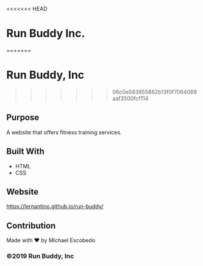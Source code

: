 <<<<<<< HEAD
# Run Buddy Inc.
=======
# Run Buddy, Inc
>>>>>>> 06c0e583855862b13f0f7064069aaf3500fcf114

## Purpose
A website that offers fitness training services. 

## Built With
* HTML
* CSS

## Website
https://lernantino.github.io/run-buddy/

## Contribution
Made with ❤️ by Michael Escobedo

### ©️2019 Run Buddy, Inc 
